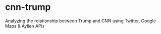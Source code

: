 # cnn-trump
Analyzing the relationship between Trump and CNN using Twitter, Google Maps &amp; Aylien APIs
